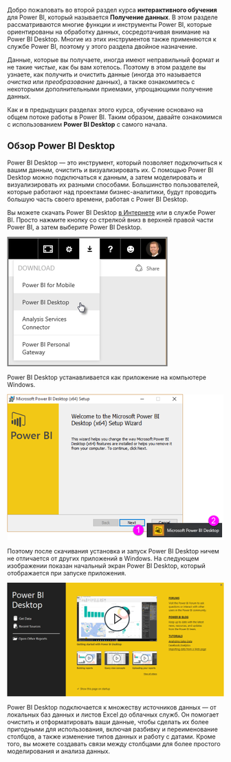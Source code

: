 Добро пожаловать во второй раздел курса **интерактивного обучения** для Power BI, который называется **Получение данных**. В этом разделе рассматриваются многие функции и инструменты Power BI, которые ориентированы на обработку данных, сосредотачивая внимание на Power BI Desktop. Многие из этих инструментов также применяются к службе Power BI, поэтому у этого раздела двойное назначение.

Данные, которые вы получаете, иногда имеют неправильный формат и не такие *чистые*, как бы вам хотелось. Поэтому в этом разделе вы узнаете, как получить и очистить данные (иногда это называется *очистка* или *преобразование* данных), а также ознакомитесь с некоторыми дополнительными приемами, упрощающими получение данных.

Как и в предыдущих разделах этого курса, обучение основано на общем потоке работы в Power BI. Таким образом, давайте ознакомимся с использованием **Power BI Desktop** с самого начала.

## <a name="an-overview-of-power-bi-desktop"></a>Обзор Power BI Desktop
Power BI Desktop — это инструмент, который позволяет подключиться к вашим данным, очистить и визуализировать их. С помощью Power BI Desktop можно подключаться к данным, а затем моделировать и визуализировать их разными способами. Большинство пользователей, которые работают над проектами бизнес-аналитики, будут проводить большую часть своего времени, работая с Power BI Desktop.

Вы можете скачать Power BI Desktop [в Интернете](http://go.microsoft.com/fwlink/?LinkID=521662) или в службе Power BI. Просто нажмите кнопку со стрелкой вниз в верхней правой части Power BI, а затем выберите Power BI Desktop.

![](media/1-1-overview-of-power-bi-desktop/1-1_1.png)

Power BI Desktop устанавливается как приложение на компьютере Windows.

![](media/1-1-overview-of-power-bi-desktop/1-1_2.png)

Поэтому после скачивания установка и запуск Power BI Desktop ничем не отличается от других приложений в Windows. На следующем изображении показан начальный экран Power BI Desktop, который отображается при запуске приложения.

![](media/1-1-overview-of-power-bi-desktop/1-1_3.png)

Power BI Desktop подключается к множеству источников данных — от локальных баз данных и листов Excel до облачных служб. Он помогает очистить и отформатировать ваши данные, чтобы сделать их более пригодными для использования, включая разбивку и переименование столбцов, а также изменение типов данных и работу с датами. Кроме того, вы можете создавать связи между столбцами для более простого моделирования и анализа данных.

